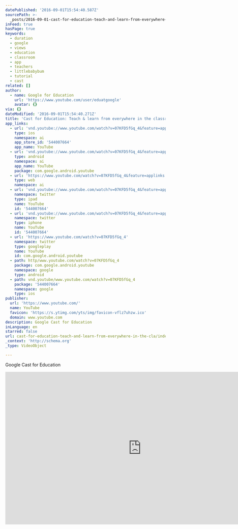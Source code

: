 ```yaml
---
datePublished: '2016-09-01T15:54:40.587Z'
sourcePath: >-
  _posts/2016-09-01-cast-for-education-teach-and-learn-from-everywhere-in-the-cla.md
inFeed: true
hasPage: true
keywords:
  - duration
  - google
  - views
  - education
  - classroom
  - app
  - teachers
  - littlebabybum
  - tutorial
  - cast
related: []
author:
  - name: Google for Education
    url: 'https://www.youtube.com/user/eduatgoogle'
    avatar: {}
via: {}
dateModified: '2016-09-01T15:54:40.271Z'
title: 'Cast for Education: Teach & learn from everywhere in the classroom'
app_links:
  - url: 'vnd.youtube://www.youtube.com/watch?v=07KFD5fGq_4&feature=applinks'
    type: ios
    namespace: ai
    app_store_id: '544007664'
    app_name: YouTube
  - url: 'vnd.youtube://www.youtube.com/watch?v=07KFD5fGq_4&feature=applinks'
    type: android
    namespace: ai
    app_name: YouTube
    package: com.google.android.youtube
  - url: 'https://www.youtube.com/watch?v=07KFD5fGq_4&feature=applinks'
    type: web
    namespace: ai
  - url: 'vnd.youtube://www.youtube.com/watch?v=07KFD5fGq_4&feature=applinks'
    namespace: twitter
    type: ipad
    name: YouTube
    id: '544007664'
  - url: 'vnd.youtube://www.youtube.com/watch?v=07KFD5fGq_4&feature=applinks'
    namespace: twitter
    type: iphone
    name: YouTube
    id: '544007664'
  - url: 'https://www.youtube.com/watch?v=07KFD5fGq_4'
    namespace: twitter
    type: googleplay
    name: YouTube
    id: com.google.android.youtube
  - path: http/www.youtube.com/watch?v=07KFD5fGq_4
    package: com.google.android.youtube
    namespace: google
    type: android
  - path: vnd.youtube/www.youtube.com/watch?v=07KFD5fGq_4
    package: '544007664'
    namespace: google
    type: ios
publisher:
  url: 'https://www.youtube.com/'
  name: YouTube
  favicon: 'https://s.ytimg.com/yts/img/favicon-vflz7uhzw.ico'
  domain: www.youtube.com
description: Google Cast for Education
inLanguage: en
starred: false
url: cast-for-education-teach-and-learn-from-everywhere-in-the-cla/index.html
_context: 'http://schema.org'
_type: VideoObject

---
```

Google Cast for Education

<iframe src="https://cdn.embedly.com/widgets/media.html?src=https%3A%2F%2Fwww.youtube.com%2Fembed%2F07KFD5fGq_4%3Ffeature%3Doembed&amp;url=http%3A%2F%2Fwww.youtube.com%2Fwatch%3Fv%3D07KFD5fGq_4&amp;image=https%3A%2F%2Fi.ytimg.com%2Fvi%2F07KFD5fGq_4%2Fhqdefault.jpg&amp;key=b7d04c9b404c499eba89ee7072e1c4f7&amp;type=text%2Fhtml&amp;schema=youtube" width="854" height="480" scrolling="no" frameborder="0" allowfullscreen="" style=""></iframe>